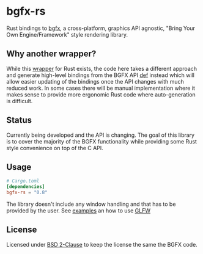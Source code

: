 # bgfx-rs

Rust bindings to [bgfx](https://github.com/bkaradzic/bgfx), a cross-platform, graphics API agnostic, "Bring Your Own Engine/Framework" style rendering library.

## Why another wrapper?

While this [wrapper](https://github.com/rhoot/bgfx-rs) for Rust exists, the code here takes a different approach and generate high-level bindings from the BGFX API [def](https://github.com/bkaradzic/bgfx/blob/master/scripts/bgfx.idl) instead which will allow easier updating of the bindings once the API changes with much reduced work.
In some cases there will be manual implementation where it makes sense to provide more ergonomic Rust code where auto-generation is difficult.

## Status

Currently being developed and the API is changing. The goal of this library is to cover the majority of the BGFX functionality while providing some Rust style convenience on top of the C API.

Usage
-----

```toml
# Cargo.toml
[dependencies]
bgfx-rs = "0.8"
```

The library doesn't include any window handling and that has to be provided by the user. See [examples](https://github.com/emoon/bgfx-rs/tree/main/examples) an how to use [GLFW](https://crates.io/crates/glfw)

## License

Licensed under [BSD 2-Clause](https://bkaradzic.github.io/bgfx/license.html) to keep the license the same the BGFX code.

